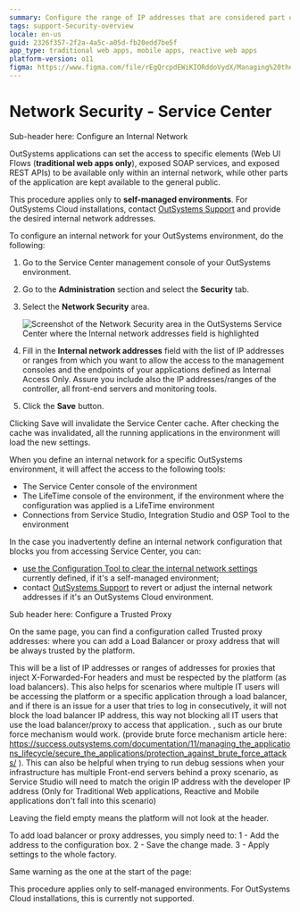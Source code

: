 ```yaml
---
summary: Configure the range of IP addresses that are considered part of your internal network.
tags: support-Security-overview
locale: en-us
guid: 2326f357-2f2a-4a5c-a05d-fb20edd7be5f
app_type: traditional web apps, mobile apps, reactive web apps
platform-version: o11
figma: https://www.figma.com/file/rEgQrcpdEWiKIORddoVydX/Managing%20the%20Applications%20Lifecycle?node-id=267:93
---
```


# Network Security - Service Center

Sub-header here: Configure an Internal Network

OutSystems applications can set the access to specific elements (Web UI Flows (**traditional web apps only**), exposed SOAP services, and exposed REST APIs) to be available only within an internal network, while other parts of the application are kept available to the general public.

<div class="info" markdown="1">

This procedure applies only to **self-managed environments**. For OutSystems Cloud installations, contact [OutSystems Support](https://www.outsystems.com/SupportPortal/CaseOpen/) and provide the desired internal network addresses.

</div>

To configure an internal network for your OutSystems environment, do the following:

1. Go to the Service Center management console of your OutSystems environment.

1. Go to the **Administration** section and select the **Security** tab.

1. Select the **Network Security** area.

    ![Screenshot of the Network Security area in the OutSystems Service Center where the Internal network addresses field is highlighted](images/configure-internal-network-1.png "Internal Network Configuration")

1. Fill in the **Internal network addresses** field with the list of IP addresses or ranges from which you want to allow the access to the management consoles and the endpoints of your applications defined as Internal Access Only. Assure you include also the IP addresses/ranges of the controller, all front-end servers and monitoring tools.

1. Click the **Save** button.

Clicking Save will invalidate the Service Center cache. After checking the cache was invalidated, all the running applications in the environment will load the new settings.

When you define an internal network for a specific OutSystems environment, it will affect the access to the following tools:

* The Service Center console of the environment
* The LifeTime console of the environment, if the environment where the configuration was applied is a LifeTime environment
* Connections from Service Studio, Integration Studio and OSP Tool to the environment

In the case you inadvertently define an internal network configuration that blocks you from accessing Service Center, you can:

* [use the Configuration Tool to clear the internal network settings](../../ref/configuration-tool/tabs/network.md) currently defined, if it's a self-managed environment;
* contact [OutSystems Support](https://www.outsystems.com/SupportPortal/CaseOpen/) to revert or adjust the internal network addresses if it's an OutSystems Cloud environment.


Sub header here: Configure a Trusted Proxy

On the same page, you can find a configuration called Trusted proxy addresses: where you can add a Load Balancer or proxy address that will be always trusted by the platform.

This will be a list of IP addresses or ranges of addresses for proxies that inject X-Forwarded-For headers and must be respected by the platform (as load balancers). This also helps for scenarios where multiple IT users will be accessing the platform or a specific application through a load balancer, and if there is an issue for a user that tries to log in consecutively, it will not block the load balancer IP address, this way not blocking all IT users that use the load balancer/proxy to access that application. , such as our brute force mechanism would work. (provide brute force mechanism article here: https://success.outsystems.com/documentation/11/managing_the_applications_lifecycle/secure_the_applications/protection_against_brute_force_attacks/ ). This can also be helpful when trying to run debug sessions when your infrastructure has multiple Front-end servers behind a proxy scenario, as Service Studio will need to match the origin IP address with the developer IP address (Only for Traditional Web applications, Reactive and Mobile applications don't fall into this scenario)

Leaving the field empty means the platform will not look at the header.

To add load balancer or proxy addresses, you simply need to:
1 - Add the address to the configuration box.
2 - Save the change made.
3 - Apply settings to the whole factory.


Same warning as the one at the start of the page:

This procedure applies only to self-managed environments. For OutSystems Cloud installations, this is currently not supported.
